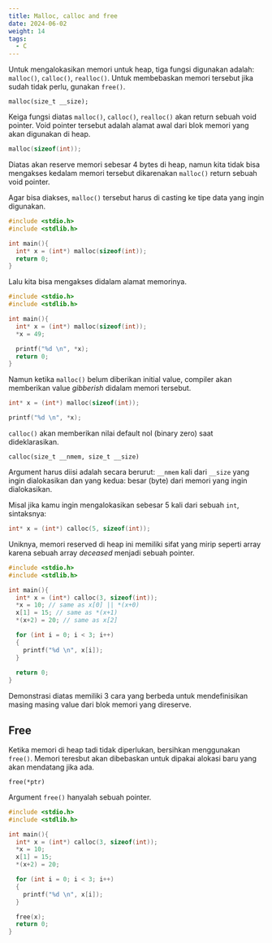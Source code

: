 ```yaml
---
title: Malloc, calloc and free
date: 2024-06-02
weight: 14
tags:
  - C
---
```

Untuk mengalokasikan memori untuk heap, tiga fungsi digunakan adalah: `malloc()`, `calloc()`, `realloc()`. Untuk membebaskan memori tersebut jika sudah tidak perlu, gunakan `free()`.

```plain
malloc(size_t __size);
```

Keiga fungsi diatas `malloc()`, `calloc()`, `realloc()` akan return sebuah void pointer. Void pointer tersebut adalah alamat awal dari blok memori yang akan digunakan di heap.

```c
malloc(sizeof(int));
```

Diatas akan reserve memori sebesar 4 bytes di heap, namun kita tidak bisa mengakses kedalam memori tersebut dikarenakan `malloc()` return sebuah void pointer. 

Agar bisa diakses, `malloc()` tersebut harus di casting ke tipe data yang ingin digunakan.

```c
#include <stdio.h>
#include <stdlib.h>

int main(){
  int* x = (int*) malloc(sizeof(int));
  return 0;
}
```

Lalu kita bisa mengakses didalam alamat memorinya.

```c
#include <stdio.h>
#include <stdlib.h>

int main(){
  int* x = (int*) malloc(sizeof(int));
  *x = 49;

  printf("%d \n", *x);
  return 0;
}
```

Namun ketika `malloc()`  belum diberikan initial value, compiler akan memberikan value *gibberish* didalam memori tersebut.

```c
int* x = (int*) malloc(sizeof(int));

printf("%d \n", *x);
```

`calloc()` akan memberikan nilai default nol (binary zero) saat dideklarasikan.

```plain
calloc(size_t __nmem, size_t __size)
```

Argument harus diisi adalah secara berurut: `__nmem` kali dari `__size` yang ingin dialokasikan dan yang kedua: besar (byte) dari memori yang ingin dialokasikan.

Misal jika kamu ingin mengalokasikan sebesar 5 kali dari sebuah `int`, sintaksnya:

```c
int* x = (int*) calloc(5, sizeof(int));
```

Uniknya, memori reserved di heap ini memiliki sifat yang mirip seperti array karena sebuah array *deceased* menjadi sebuah pointer.

```c
#include <stdio.h>
#include <stdlib.h>

int main(){
  int* x = (int*) calloc(3, sizeof(int));
  *x = 10; // same as x[0] || *(x+0)
  x[1] = 15; // same as *(x+1)
  *(x+2) = 20; // same as x[2]

  for (int i = 0; i < 3; i++)
  {
    printf("%d \n", x[i]);
  }
  
  return 0;
}
```

Demonstrasi diatas memiliki 3 cara yang berbeda untuk mendefinisikan masing masing value dari blok memori yang direserve.

## Free

Ketika memori di heap tadi tidak diperlukan, bersihkan menggunakan `free()`. Memori teresbut akan dibebaskan untuk dipakai alokasi baru yang akan mendatang jika ada.

```plain
free(*ptr)
```

Argument `free()` hanyalah sebuah pointer.

```c
#include <stdio.h>
#include <stdlib.h>

int main(){
  int* x = (int*) calloc(3, sizeof(int));
  *x = 10;
  x[1] = 15;
  *(x+2) = 20;

  for (int i = 0; i < 3; i++)
  {
    printf("%d \n", x[i]);
  }

  free(x);
  return 0;
}
```
